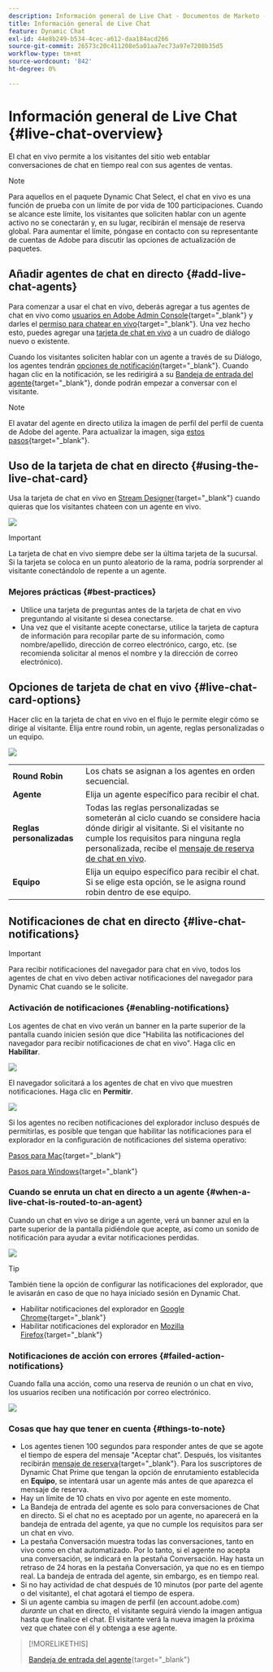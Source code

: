 ```yaml
---
description: Información general de Live Chat - Documentos de Marketo - Documentación del producto
title: Información general de Live Chat
feature: Dynamic Chat
exl-id: 44e8b249-b534-4cec-a612-daa184acd266
source-git-commit: 26573c20c411208e5a01aa7ec73a97e7208b35d5
workflow-type: tm+mt
source-wordcount: '842'
ht-degree: 0%

---
```


# Información general de Live Chat {#live-chat-overview}

El chat en vivo permite a los visitantes del sitio web entablar conversaciones de chat en tiempo real con sus agentes de ventas.

>[!NOTE]
>
>Para aquellos en el paquete Dynamic Chat Select, el chat en vivo es una función de prueba con un límite de por vida de 100 participaciones. Cuando se alcance este límite, los visitantes que soliciten hablar con un agente activo no se conectarán y, en su lugar, recibirán el mensaje de reserva global. Para aumentar el límite, póngase en contacto con su representante de cuentas de Adobe para discutir las opciones de actualización de paquetes.

## Añadir agentes de chat en directo {#add-live-chat-agents}

Para comenzar a usar el chat en vivo, deberás agregar a tus agentes de chat en vivo como [usuarios en Adobe Admin Console](/help/marketo/product-docs/demand-generation/dynamic-chat/setup-and-configuration/add-or-remove-chat-users.md#add-a-chat-user){target="_blank"} y darles el [permiso para chatear en vivo](/help/marketo/product-docs/demand-generation/dynamic-chat/setup-and-configuration/permissions.md){target="_blank"}. Una vez hecho esto, puedes agregar una [tarjeta de chat en vivo](#using-the-live-chat-card) a un cuadro de diálogo nuevo o existente.

Cuando los visitantes soliciten hablar con un agente a través de su Diálogo, los agentes tendrán [opciones de notificación](/help/marketo/product-docs/demand-generation/dynamic-chat/live-chat/agent-inbox.md#live-chat-notifications){target="_blank"}. Cuando hagan clic en la notificación, se les redirigirá a su [Bandeja de entrada del agente](/help/marketo/product-docs/demand-generation/dynamic-chat/live-chat/agent-inbox.md){target="_blank"}, donde podrán empezar a conversar con el visitante.

>[!NOTE]
>
>El avatar del agente en directo utiliza la imagen de perfil del perfil de cuenta de Adobe del agente. Para actualizar la imagen, siga [estos pasos](https://helpx.adobe.com/es/manage-account/using/edit-adobe-account-personal-profile.html){target="_blank"}.

## Uso de la tarjeta de chat en directo {#using-the-live-chat-card}

Usa la tarjeta de chat en vivo en [Stream Designer](/help/marketo/product-docs/demand-generation/dynamic-chat/automated-chat/stream-designer.md){target="_blank"} cuando quieras que los visitantes chateen con un agente en vivo.

![](assets/live-chat-overview-1.png)

>[!IMPORTANT]
>
>La tarjeta de chat en vivo siempre debe ser la última tarjeta de la sucursal. Si la tarjeta se coloca en un punto aleatorio de la rama, podría sorprender al visitante conectándolo de repente a un agente.

### Mejores prácticas {#best-practices}

* Utilice una tarjeta de preguntas antes de la tarjeta de chat en vivo preguntando al visitante si desea conectarse.
* Una vez que el visitante acepte conectarse, utilice la tarjeta de captura de información para recopilar parte de su información, como nombre/apellido, dirección de correo electrónico, cargo, etc. (se recomienda solicitar al menos el nombre y la dirección de correo electrónico).

## Opciones de tarjeta de chat en vivo {#live-chat-card-options}

Hacer clic en la tarjeta de chat en vivo en el flujo le permite elegir cómo se dirige al visitante. Elija entre round robin, un agente, reglas personalizadas o un equipo.

![](assets/live-chat-overview-2.png)

<table>
 <tbody>
  <tr>
   <td><b>Round Robin</b></td>
   <td>Los chats se asignan a los agentes en orden secuencial.</td>
  </tr>
  <tr>
   <td><b>Agente</b></td>
   <td>Elija un agente específico para recibir el chat.</td>
  </tr>
    <tr>
   <td><b>Reglas personalizadas</b></td>
   <td>Todas las reglas personalizadas se someterán al ciclo cuando se considere hacia dónde dirigir al visitante. Si el visitante no cumple los requisitos para ninguna regla personalizada, recibe el <a href="/help/marketo/product-docs/demand-generation/dynamic-chat/setup-and-configuration/agent-management.md#live-chat-fallback" target="_blank">mensaje de reserva de chat en vivo</a>.</td>
  </tr>
  <tr>
   <td><b>Equipo</b></td>
   <td>Elija un equipo específico para recibir el chat. Si se elige esta opción, se le asigna round robin dentro de ese equipo.</td>
  </tr>
 </tbody>
</table>

## Notificaciones de chat en directo {#live-chat-notifications}

>[!IMPORTANT]
>
>Para recibir notificaciones del navegador para chat en vivo, todos los agentes de chat en vivo deben activar notificaciones del navegador para Dynamic Chat cuando se le solicite.

### Activación de notificaciones {#enabling-notifications}

Los agentes de chat en vivo verán un banner en la parte superior de la pantalla cuando inicien sesión que dice &quot;Habilita las notificaciones del navegador para recibir notificaciones de chat en vivo&quot;. Haga clic en **Habilitar**.

![](assets/live-chat-overview-4.png)

El navegador solicitará a los agentes de chat en vivo que muestren notificaciones. Haga clic en **Permitir**.

![](assets/live-chat-overview-5.png)

Si los agentes no reciben notificaciones del explorador incluso después de permitirlas, es posible que tengan que habilitar las notificaciones para el explorador en la configuración de notificaciones del sistema operativo:

[Pasos para Mac](https://support.apple.com/guide/mac-help/change-notifications-settings-mh40583/mac){target="_blank"}

[Pasos para Windows](https://support.microsoft.com/en-us/windows/change-notification-settings-in-windows-8942c744-6198-fe56-4639-34320cf9444e){target="_blank"}

### Cuando se enruta un chat en directo a un agente {#when-a-live-chat-is-routed-to-an-agent}

Cuando un chat en vivo se dirige a un agente, verá un banner azul en la parte superior de la pantalla pidiéndole que acepte, así como un sonido de notificación para ayudar a evitar notificaciones perdidas.

![](assets/live-chat-overview-3.png)

>[!TIP]
>
>También tiene la opción de configurar las notificaciones del explorador, que le avisarán en caso de que no haya iniciado sesión en Dynamic Chat.
>
>* Habilitar notificaciones del explorador en [Google Chrome](https://support.google.com/chrome/answer/3220216?hl=en&co=GENIE.Platform%3DDesktop){target="_blank"}
>* Habilitar notificaciones del explorador en [Mozilla Firefox](https://support.mozilla.org/en-US/kb/push-notifications-firefox){target="_blank"}

### Notificaciones de acción con errores {#failed-action-notifications}

Cuando falla una acción, como una reserva de reunión o un chat en vivo, los usuarios reciben una notificación por correo electrónico.

![](assets/live-chat-overview-6.png)

### Cosas que hay que tener en cuenta {#things-to-note}

* Los agentes tienen 100 segundos para responder antes de que se agote el tiempo de espera del mensaje &quot;Aceptar chat&quot;. Después, los visitantes recibirán [mensaje de reserva](/help/marketo/product-docs/demand-generation/dynamic-chat/setup-and-configuration/agent-management.md#live-chat-fallback){target="_blank"}. Para los suscriptores de Dynamic Chat Prime que tengan la opción de enrutamiento establecida en **Equipo**, se intentará usar un agente más antes de que aparezca el mensaje de reserva.
* Hay un límite de 10 chats en vivo por agente en este momento.
* La Bandeja de entrada del agente es solo para conversaciones de Chat en directo. Si el chat no es aceptado por un agente, no aparecerá en la bandeja de entrada del agente, ya que no cumple los requisitos para ser un chat en vivo.
* La pestaña Conversación muestra todas las conversaciones, tanto en vivo como en chat automatizado. Por lo tanto, si el agente no acepta una conversación, se indicará en la pestaña Conversación. Hay hasta un retraso de 24 horas en la pestaña Conversación, ya que no es en tiempo real. La bandeja de entrada del agente, sin embargo, es en tiempo real.
* Si no hay actividad de chat después de 10 minutos (por parte del agente o del visitante), el chat agotará el tiempo de espera.
* Si un agente cambia su imagen de perfil (en account.adobe.com) _durante_ un chat en directo, el visitante seguirá viendo la imagen antigua hasta que finalice el chat. El visitante verá la nueva imagen la próxima vez que chatee con él y obtenga a ese agente.

>[!MORELIKETHIS]
>
>[Bandeja de entrada del agente](/help/marketo/product-docs/demand-generation/dynamic-chat/live-chat/agent-inbox.md){target="_blank"}
